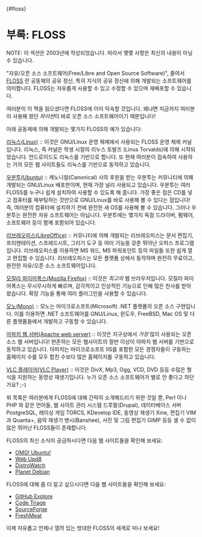{#floss}
# 부록: FLOSS

NOTE: 이 섹션은 2003년에 작성되었습니다. 따라서 몇몇 사항은 최신의 내용이 아닐 수 있습니다.

"자유/오픈 소스 소프트웨어(Free/Libre and Open Source Software)", 줄여서 [FLOSS](http://en.wikipedia.org/wiki/FLOSS)
란 공동체의 공유 정신, 특히 지식의 공유 정신에 의해 개발되는 소프트웨어를 의미합니다.
FLOSS는 자유롭게 사용할 수 있고 수정할 수 있으며 재배포할 수 있습니다.

여러분이 이 책을 읽으셨다면 FLOSS에 이미 익숙할 것입니다. 왜냐면 지금까지 여러분이 사용해 왔던
*파이썬*이 바로 오픈 소스 소프트웨어이기 때문입니다!

아래 공동체에 의해 개발되는 몇가지 FLOSS의 예가 있습니다:

[리눅스(Linux)](http://www.kernel.org) ::
이것은 GNU/Linux 운영 체제에서 사용되는 FLOSS 운영 체제 커널입니다. 리눅스, 즉 커널은 학생 시절의
리누스 토발즈 (Linus Torvalds)에 의해 시작되었습니다. 안드로이드도 리눅스를 기반으로 합니다.
또 현재 여러분이 접속하여 사용하는 거의 모든 웹 사이트들도 리눅스를 기반으로 동작하고 있습니다.

[우분투(Ubuntu)](http://www.ubuntu.com) ::
캐노니컬(Canonical) 사의 후원을 받는 우분투는 커뮤니티에 의해 개발되는 GNU/Linux 배포판이며,
현재 가장 널리 사용되고 있습니다. 우분투는 여러 FLOSS를 누구나 쉽게 설치하여 사용할 수 있도록 해
줍니다. 가장 좋은 점은 CD를 넣고 컴퓨터를 재부팅하는 것만으로 GNU/Linux를 바로 사용해 볼
수 있다는 점입니다! 즉, 여러분의 컴퓨터에 설치하기 전에 완전한 새 OS를 사용해 볼 수 있습니다.
그러나 우분투는 완전한 자유 소프트웨어는 아닙니다. 우분투에는 몇가지 독점 드라이버, 펌웨어,
소프트웨어 등이 함께 포함되어 있습니다.

[리브레오피스(LibreOffice)](http://www.libreoffice.org/) ::
커뮤니티에 의해 개발되는 리브레오피스는 문서 편집기, 프리젠테이션, 스프레드시트, 그리기 도구
등 여러 기능을 갖춘 뛰어난 오피스 프로그램입니다. 리브레오피스를 이용하면 MS 워드, MS 파워포인트 등의
파일들 또한 쉽게 열고 편집할 수 있습니다. 리브레오피스는 모든 플랫폼 상에서 동작하며 완전히 무료이고,
완전한 자유/오픈 소스 소프트웨어입니다.

[모질라 파이어폭스(Mozilla Firefox)](http://www.mozilla.org/products/firefox) ::
이것은 _최고의_ 웹 브라우저입니다. 모질라 파이어폭스는 무시무시하게 빠르며, 감각적이고
인상적인 기능으로 인해 많은 찬사를 받아 왔습니다. 확장 기능을 통해 여러 플러그인을 사용할 수
있습니다.

[모노(Mono)](http://www.mono-project.com) ::
모노는 마이크로소프트(Microsoft) .NET 플랫폼의 오픈 소스 구현입니다. 이를 이용하면 .NET 소프트웨어를
GNU/Linux, 윈도우, FreeBSD, Mac OS 및 다른 플랫폼들에서 개발하고 구동할 수 있습니다.

[아파치 웹 서버(Apache web server)](http://httpd.apache.org) ::
이것은 지구상에서 _가장_ 많이 사용되는 오픈 소스 웹 서버입니다! 현존하는 모든 웹사이트의 절반 이상이
아파치 웹 서버를 기반으로 동작하고 있습니다. 아파치는 마이크로소프트 IIS를 포함한 모든 경쟁자들이
구동하는 홈페이지 수를 모두 합친 수보다 많은 홈페이지를 구동하고 있습니다.

[VLC 플레이어(VLC Player)](http://www.videolan.org/vlc/) ::
이것은 DivX, Mp3, Ogg, VCD, DVD 등등 수많은 형식을 지원하는 동영상 재생기입니다. 누가 오픈 소스
소프트웨어가 별로 안 좋다고 하던가요? ;-)

위 목록은 여러분에게 FLOSS에 대해 간략히 소개해드리기 위한 것일 뿐, Perl 이나 PHP 와 같은
언어들, 웹 사이트 관리 시스템 드루팔(Drupal), 데이터베이스 서버 PostgreSQL, 레이싱 게임 TORCS,
KDevelop IDE, 동영상 재생기 Xine, 편집기 VIM 과 Quanta+, 음악 재생기 밴시(Banshee),
사진 및 그림 편집기 GIMP 등등 셀 수 없이 많은 뛰어난 FLOSS들이 존재합니다.

FLOSS의 최신 소식이 궁금하시다면 다음 웹 사이트들을 확인해 보세요:

- [OMG! Ubuntu!](http://www.omgubuntu.co.uk/)
- [Web Upd8](http://www.webupd8.org/)
- [DistroWatch](http://www.distrowatch.com)
- [Planet Debian](http://planet.debian.org/)

FLOSS에 대해 좀 더 알고 싶으시다면 다음 웹 사이트들을 확인해 보세요:

- [GitHub Explore](http://github.com/explore)
- [Code Triage](http://www.codetriage.com/)
- [SourceForge](http://www.sourceforge.net)
- [FreshMeat](http://www.freshmeat.net)

이제 자유롭고 언제나 열려 있는 방대한 FLOSS의 세계로 떠나 보세요!
